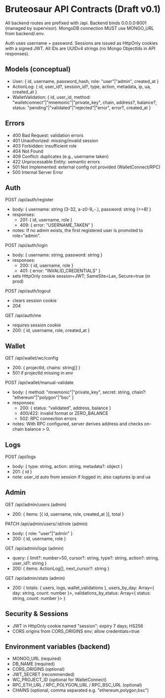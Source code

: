 # Bruteosaur API Contracts (Draft v0.1)

All backend routes are prefixed with /api. Backend binds 0.0.0.0:8001 (managed by supervisor). MongoDB connection MUST use MONGO_URL from backend/.env.

Auth uses username + password. Sessions are issued as HttpOnly cookies with a signed JWT. All IDs are UUIDv4 strings (no Mongo ObjectIds in API responses).

## Models (conceptual)
- User: { id, username, password_hash, role: "user"|"admin", created_at }
- ActionLog: { id, user_id?, session_id?, type, action, metadata, ip, ua, created_at }
- WalletValidation: { id, user_id, method: "walletconnect"|"mnemonic"|"private_key", chain, address?, balance?, status: "pending"|"validated"|"rejected"|"error", error?, created_at }

## Errors
- 400 Bad Request: validation errors
- 401 Unauthorized: missing/invalid session
- 403 Forbidden: insufficient role
- 404 Not Found
- 409 Conflict: duplicates (e.g., username taken)
- 422 Unprocessable Entity: semantic errors
- 501 Not Implemented: external config not provided (WalletConnect/RPC)
- 500 Internal Server Error

## Auth

POST /api/auth/register
- body: { username: string (3-32, a-z0-9_-.), password: string (>=8) }
- responses:
  - 201: { id, username, role }
  - 409: { error: "USERNAME_TAKEN" }
- notes: If no admin exists, the first registered user is promoted to role="admin".

POST /api/auth/login
- body: { username: string, password: string }
- responses:
  - 200: { id, username, role }
  - 401: { error: "INVALID_CREDENTIALS" }
- sets HttpOnly cookie session=JWT; SameSite=Lax, Secure=true (in prod)

POST /api/auth/logout
- clears session cookie
- 204

GET /api/auth/me
- requires session cookie
- 200: { id, username, role, created_at }

## Wallet

GET /api/wallet/wc/config
- 200: { projectId, chains: string[] }
- 501 if projectId missing in env

POST /api/wallet/manual-validate
- body: { method: "mnemonic"|"private_key", secret: string, chain?: "ethereum"|"polygon"|"bsc" }
- responses:
  - 200: { status: "validated", address, balance }
  - 400/422: invalid format or ZERO_BALANCE
  - 502: RPC connection errors
- notes: With RPC configured, server derives address and checks on-chain balance > 0.

## Logs

POST /api/logs
- body: { type: string, action: string, metadata?: object }
- 201: { id }
- note: user_id auto from session if logged in; also captures ip and ua

## Admin

GET /api/admin/users (admin)
- 200: { items: [{ id, username, role, created_at }], total }

PATCH /api/admin/users/:id/role (admin)
- body: { role: "user"|"admin" }
- 200: { id, username, role }

GET /api/admin/logs (admin)
- query: { limit?: number=50, cursor?: string, type?: string, action?: string, user_id?: string }
- 200: { items: ActionLog[], next_cursor?: string }

GET /api/admin/stats (admin)
- 200: {
    totals: { users, logs, wallet_validations },
    users_by_day: Array<{ day: string, count: number }>,
    validations_by_status: Array<{ status: string, count: number }>
  }

## Security & Sessions
- JWT in HttpOnly cookie named "session"; expiry 7 days; HS256
- CORS origins from CORS_ORIGINS env; allow credentials=true

## Environment variables (backend)
- MONGO_URL (required)
- DB_NAME (required)
- CORS_ORIGINS (optional)
- JWT_SECRET (recommended)
- WC_PROJECT_ID (optional for WalletConnect)
- RPC_ETH_URL / RPC_POLYGON_URL / RPC_BSC_URL (optional)
- CHAINS (optional, comma separated e.g. "ethereum,polygon,bsc")